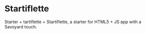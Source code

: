 # Startiflette
Starter + tartiflette = Startiflette, a starter for HTML5 + JS app with a Savoyard touch.
